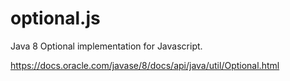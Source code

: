 # optional.js
Java 8 Optional implementation for Javascript.

https://docs.oracle.com/javase/8/docs/api/java/util/Optional.html
